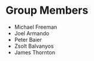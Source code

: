 Group Members
=============

* Michael Freeman
* Joel Armando
* Peter Baier
* Zsolt Balvanyos
* James Thornton